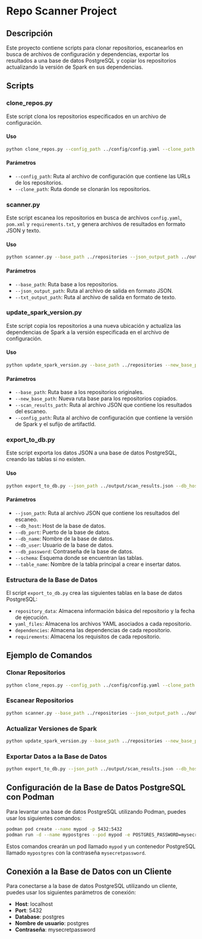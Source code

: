 # Repo Scanner Project

## Descripción

Este proyecto contiene scripts para clonar repositorios, escanearlos en busca de archivos de configuración y dependencias, exportar los resultados a una base de datos PostgreSQL y copiar los repositorios actualizando la versión de Spark en sus dependencias.

## Scripts

### clone_repos.py

Este script clona los repositorios especificados en un archivo de configuración.

#### Uso

```bash
python clone_repos.py --config_path ../config/config.yaml --clone_path ../repositories
```

#### Parámetros

- `--config_path`: Ruta al archivo de configuración que contiene las URLs de los repositorios.
- `--clone_path`: Ruta donde se clonarán los repositorios.

### scanner.py

Este script escanea los repositorios en busca de archivos `config.yaml`, `pom.xml` y `requirements.txt`, y genera archivos de resultados en formato JSON y texto.

#### Uso

```bash
python scanner.py --base_path ../repositories --json_output_path ../output/scan_results.json --txt_output_path ../output/scan_results.txt
```

#### Parámetros

- `--base_path`: Ruta base a los repositorios.
- `--json_output_path`: Ruta al archivo de salida en formato JSON.
- `--txt_output_path`: Ruta al archivo de salida en formato de texto.

### update_spark_version.py

Este script copia los repositorios a una nueva ubicación y actualiza las dependencias de Spark a la versión especificada en el archivo de configuración.

#### Uso

```bash
python update_spark_version.py --base_path ../repositories --new_base_path ../updated_repositories --scan_results_path ../output/scan_results.json --config_path ../config/config.yaml
```

#### Parámetros

- `--base_path`: Ruta base a los repositorios originales.
- `--new_base_path`: Nueva ruta base para los repositorios copiados.
- `--scan_results_path`: Ruta al archivo JSON que contiene los resultados del escaneo.
- `--config_path`: Ruta al archivo de configuración que contiene la versión de Spark y el sufijo de artifactId.

### export_to_db.py

Este script exporta los datos JSON a una base de datos PostgreSQL, creando las tablas si no existen.

#### Uso

```bash
python export_to_db.py --json_path ../output/scan_results.json --db_host localhost --db_port 5432 --db_name mydatabase --db_user myuser --db_password mypassword --schema my_schema --table_name repository_data
```

#### Parámetros

- `--json_path`: Ruta al archivo JSON que contiene los resultados del escaneo.
- `--db_host`: Host de la base de datos.
- `--db_port`: Puerto de la base de datos.
- `--db_name`: Nombre de la base de datos.
- `--db_user`: Usuario de la base de datos.
- `--db_password`: Contraseña de la base de datos.
- `--schema`: Esquema donde se encuentran las tablas.
- `--table_name`: Nombre de la tabla principal a crear e insertar datos.

### Estructura de la Base de Datos

El script `export_to_db.py` crea las siguientes tablas en la base de datos PostgreSQL:

- `repository_data`: Almacena información básica del repositorio y la fecha de ejecución.
- `yaml_files`: Almacena los archivos YAML asociados a cada repositorio.
- `dependencies`: Almacena las dependencias de cada repositorio.
- `requirements`: Almacena los requisitos de cada repositorio.

## Ejemplo de Comandos

### Clonar Repositorios

```bash
python clone_repos.py --config_path ../config/config.yaml --clone_path ../repositories
```

### Escanear Repositorios

```bash
python scanner.py --base_path ../repositories --json_output_path ../output/scan_results.json --txt_output_path ../output/scan_results.txt
```

### Actualizar Versiones de Spark

```bash
python update_spark_version.py --base_path ../repositories --new_base_path ../updated_repositories --scan_results_path ../output/scan_results.json --config_path ../config/config.yaml
```

### Exportar Datos a la Base de Datos

```bash
python export_to_db.py --json_path ../output/scan_results.json --db_host localhost --db_port 5432 --db_name postgres --db_user postgres --db_password mysecretpassword --schema my_schema --table_name repository_data
```

## Configuración de la Base de Datos PostgreSQL con Podman

Para levantar una base de datos PostgreSQL utilizando Podman, puedes usar los siguientes comandos:

```bash
podman pod create --name mypod -p 5432:5432
podman run -d --name mypostgres --pod mypod -e POSTGRES_PASSWORD=mysecretpassword postgres:latest
```

Estos comandos crearán un pod llamado `mypod` y un contenedor PostgreSQL llamado `mypostgres` con la contraseña `mysecretpassword`.

## Conexión a la Base de Datos con un Cliente

Para conectarse a la base de datos PostgreSQL utilizando un cliente, puedes usar los siguientes parámetros de conexión:

- **Host**: localhost
- **Port**: 5432
- **Database**: postgres
- **Nombre de usuario**: postgres
- **Contraseña**: mysecretpassword
